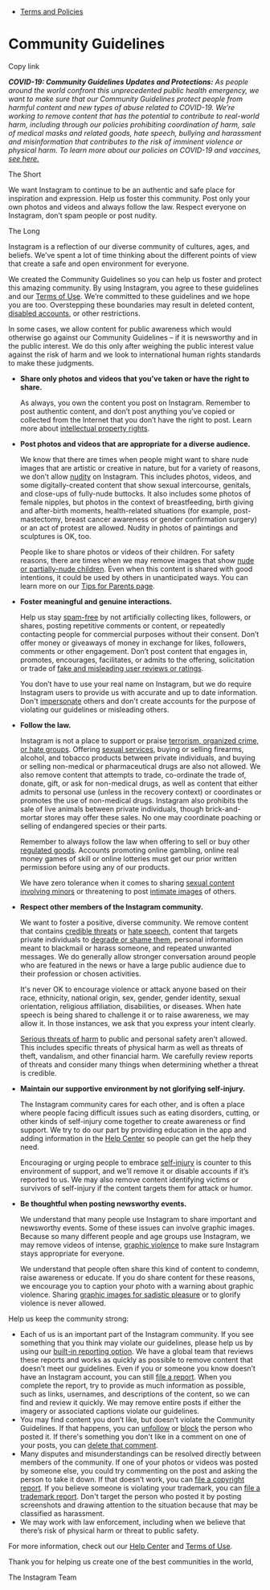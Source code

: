 *   [Terms and Policies](https://help.instagram.com/1417489251945243/?helpref=breadcrumb)

Community Guidelines
====================

Copy link

_**COVID-19: Community Guidelines Updates and Protections:** As people around the world confront this unprecedented public health emergency, we want to make sure that our Community Guidelines protect people from harmful content and new types of abuse related to COVID-19. We’re working to remove content that has the potential to contribute to real-world harm, including through our policies prohibiting coordination of harm, sale of medical masks and related goods, hate speech, bullying and harassment and misinformation that contributes to the risk of imminent violence or physical harm. To learn more about our policies on COVID-19 and vaccines, [see here.](https://help.instagram.com/697825587576762?helpref=faq_content)_

The Short

We want Instagram to continue to be an authentic and safe place for inspiration and expression. Help us foster this community. Post only your own photos and videos and always follow the law. Respect everyone on Instagram, don’t spam people or post nudity.

The Long

Instagram is a reflection of our diverse community of cultures, ages, and beliefs. We’ve spent a lot of time thinking about the different points of view that create a safe and open environment for everyone.

We created the Community Guidelines so you can help us foster and protect this amazing community. By using Instagram, you agree to these guidelines and our [Terms of Use](https://www.instagram.com/legal/terms). We’re committed to these guidelines and we hope you are too. Overstepping these boundaries may result in deleted content, [disabled accounts](https://help.instagram.com/366993040048856?helpref=faq_content), or other restrictions.

In some cases, we allow content for public awareness which would otherwise go against our Community Guidelines – if it is newsworthy and in the public interest. We do this only after weighing the public interest value against the risk of harm and we look to international human rights standards to make these judgments.

*   **Share only photos and videos that you’ve taken or have the right to share.**
    
    As always, you own the content you post on Instagram. Remember to post authentic content, and don’t post anything you’ve copied or collected from the Internet that you don’t have the right to post. Learn more about [intellectual property rights](https://help.instagram.com/126382350847838?helpref=faq_content).
    
*   **Post photos and videos that are appropriate for a diverse audience.**
    
    We know that there are times when people might want to share nude images that are artistic or creative in nature, but for a variety of reasons, we don’t allow [nudity](https://l.instagram.com/?u=https%3A%2F%2Fwww.facebook.com%2Fcommunitystandards%2Fadult_nudity_sexual_activity&e=AT18Y7OopxXmrDP-f_2P3o4ryjz-TUBBCpXWy4ypUVsME3wGiCKlZf45G2qwvOzbquWKy6aRHd2_byNrZTelMbKKgA7XmIeYwlSBAz7qAL5dSJH2TPHReFPz3eI-4clvDLfZS0dRuIpf5MMT_SJNCqhSHOOmMZqwlX4Ddw) on Instagram. This includes photos, videos, and some digitally-created content that show sexual intercourse, genitals, and close-ups of fully-nude buttocks. It also includes some photos of female nipples, but photos in the context of breastfeeding, birth giving and after-birth moments, health-related situations (for example, post-mastectomy, breast cancer awareness or gender confirmation surgery) or an act of protest are allowed. Nudity in photos of paintings and sculptures is OK, too.
    
    People like to share photos or videos of their children. For safety reasons, there are times when we may remove images that show [nude or partially-nude children](https://l.instagram.com/?u=https%3A%2F%2Fwww.facebook.com%2Fcommunitystandards%2Fchild_nudity_sexual_exploitation&e=AT18Y7OopxXmrDP-f_2P3o4ryjz-TUBBCpXWy4ypUVsME3wGiCKlZf45G2qwvOzbquWKy6aRHd2_byNrZTelMbKKgA7XmIeYwlSBAz7qAL5dSJH2TPHReFPz3eI-4clvDLfZS0dRuIpf5MMT_SJNCqhSHOOmMZqwlX4Ddw). Even when this content is shared with good intentions, it could be used by others in unanticipated ways. You can learn more on our [Tips for Parents page](https://help.instagram.com/154475974694511/?helpref=faq_content).
    
*   **Foster meaningful and genuine interactions.**
    
    Help us stay [spam-free](https://l.instagram.com/?u=https%3A%2F%2Fwww.facebook.com%2Fcommunitystandards%2Fspam&e=AT18Y7OopxXmrDP-f_2P3o4ryjz-TUBBCpXWy4ypUVsME3wGiCKlZf45G2qwvOzbquWKy6aRHd2_byNrZTelMbKKgA7XmIeYwlSBAz7qAL5dSJH2TPHReFPz3eI-4clvDLfZS0dRuIpf5MMT_SJNCqhSHOOmMZqwlX4Ddw) by not artificially collecting likes, followers, or shares, posting repetitive comments or content, or repeatedly contacting people for commercial purposes without their consent. Don’t offer money or giveaways of money in exchange for likes, followers, comments or other engagement. Don’t post content that engages in, promotes, encourages, facilitates, or admits to the offering, solicitation or trade of [fake and misleading user reviews or ratings](https://l.instagram.com/?u=https%3A%2F%2Fwww.facebook.com%2Fcommunitystandards%2Ffraud_deception&e=AT18Y7OopxXmrDP-f_2P3o4ryjz-TUBBCpXWy4ypUVsME3wGiCKlZf45G2qwvOzbquWKy6aRHd2_byNrZTelMbKKgA7XmIeYwlSBAz7qAL5dSJH2TPHReFPz3eI-4clvDLfZS0dRuIpf5MMT_SJNCqhSHOOmMZqwlX4Ddw).
    
    You don’t have to use your real name on Instagram, but we do require Instagram users to provide us with accurate and up to date information. Don't [impersonate](https://l.instagram.com/?u=https%3A%2F%2Fwww.facebook.com%2Fcommunitystandards%2Fmisrepresentation&e=AT18Y7OopxXmrDP-f_2P3o4ryjz-TUBBCpXWy4ypUVsME3wGiCKlZf45G2qwvOzbquWKy6aRHd2_byNrZTelMbKKgA7XmIeYwlSBAz7qAL5dSJH2TPHReFPz3eI-4clvDLfZS0dRuIpf5MMT_SJNCqhSHOOmMZqwlX4Ddw) others and don't create accounts for the purpose of violating our guidelines or misleading others.
    
*   **Follow the law.**
    
    Instagram is not a place to support or praise [terrorism, organized crime, or hate groups](https://l.instagram.com/?u=https%3A%2F%2Fwww.facebook.com%2Fcommunitystandards%2Fdangerous_individuals_organizations&e=AT18Y7OopxXmrDP-f_2P3o4ryjz-TUBBCpXWy4ypUVsME3wGiCKlZf45G2qwvOzbquWKy6aRHd2_byNrZTelMbKKgA7XmIeYwlSBAz7qAL5dSJH2TPHReFPz3eI-4clvDLfZS0dRuIpf5MMT_SJNCqhSHOOmMZqwlX4Ddw). Offering [sexual services](https://l.instagram.com/?u=https%3A%2F%2Fwww.facebook.com%2Fcommunitystandards%2Fsexual_solicitation&e=AT18Y7OopxXmrDP-f_2P3o4ryjz-TUBBCpXWy4ypUVsME3wGiCKlZf45G2qwvOzbquWKy6aRHd2_byNrZTelMbKKgA7XmIeYwlSBAz7qAL5dSJH2TPHReFPz3eI-4clvDLfZS0dRuIpf5MMT_SJNCqhSHOOmMZqwlX4Ddw), buying or selling firearms, alcohol, and tobacco products between private individuals, and buying or selling non-medical or pharmaceutical drugs are also not allowed. We also remove content that attempts to trade, co-ordinate the trade of, donate, gift, or ask for non-medical drugs, as well as content that either admits to personal use (unless in the recovery context) or coordinates or promotes the use of non-medical drugs. Instagram also prohibits the sale of live animals between private individuals, though brick-and-mortar stores may offer these sales. No one may coordinate poaching or selling of endangered species or their parts.
    
    Remember to always follow the law when offering to sell or buy other [regulated goods](https://l.instagram.com/?u=https%3A%2F%2Fwww.facebook.com%2Fcommunitystandards%2Fregulated_goods&e=AT18Y7OopxXmrDP-f_2P3o4ryjz-TUBBCpXWy4ypUVsME3wGiCKlZf45G2qwvOzbquWKy6aRHd2_byNrZTelMbKKgA7XmIeYwlSBAz7qAL5dSJH2TPHReFPz3eI-4clvDLfZS0dRuIpf5MMT_SJNCqhSHOOmMZqwlX4Ddw). Accounts promoting online gambling, online real money games of skill or online lotteries must get our prior written permission before using any of our products.
    
    We have zero tolerance when it comes to sharing [sexual content involving minors](https://l.instagram.com/?u=https%3A%2F%2Fwww.facebook.com%2Fcommunitystandards%2Fchild_nudity_sexual_exploitation&e=AT18Y7OopxXmrDP-f_2P3o4ryjz-TUBBCpXWy4ypUVsME3wGiCKlZf45G2qwvOzbquWKy6aRHd2_byNrZTelMbKKgA7XmIeYwlSBAz7qAL5dSJH2TPHReFPz3eI-4clvDLfZS0dRuIpf5MMT_SJNCqhSHOOmMZqwlX4Ddw) or threatening to post [intimate images](https://l.instagram.com/?u=https%3A%2F%2Fwww.facebook.com%2Fcommunitystandards%2Fsexual_exploitation_adults&e=AT18Y7OopxXmrDP-f_2P3o4ryjz-TUBBCpXWy4ypUVsME3wGiCKlZf45G2qwvOzbquWKy6aRHd2_byNrZTelMbKKgA7XmIeYwlSBAz7qAL5dSJH2TPHReFPz3eI-4clvDLfZS0dRuIpf5MMT_SJNCqhSHOOmMZqwlX4Ddw) of others.
    
*   **Respect other members of the Instagram community.**
    
    We want to foster a positive, diverse community. We remove content that contains [credible threats](https://l.instagram.com/?u=https%3A%2F%2Fwww.facebook.com%2Fcommunitystandards%2Fcredible_violence&e=AT18Y7OopxXmrDP-f_2P3o4ryjz-TUBBCpXWy4ypUVsME3wGiCKlZf45G2qwvOzbquWKy6aRHd2_byNrZTelMbKKgA7XmIeYwlSBAz7qAL5dSJH2TPHReFPz3eI-4clvDLfZS0dRuIpf5MMT_SJNCqhSHOOmMZqwlX4Ddw) or [hate speech](https://l.instagram.com/?u=https%3A%2F%2Fwww.facebook.com%2Fcommunitystandards%2Fhate_speech&e=AT18Y7OopxXmrDP-f_2P3o4ryjz-TUBBCpXWy4ypUVsME3wGiCKlZf45G2qwvOzbquWKy6aRHd2_byNrZTelMbKKgA7XmIeYwlSBAz7qAL5dSJH2TPHReFPz3eI-4clvDLfZS0dRuIpf5MMT_SJNCqhSHOOmMZqwlX4Ddw), content that targets private individuals to [degrade or shame them](https://l.instagram.com/?u=https%3A%2F%2Fwww.facebook.com%2Fcommunitystandards%2Fbullying&e=AT18Y7OopxXmrDP-f_2P3o4ryjz-TUBBCpXWy4ypUVsME3wGiCKlZf45G2qwvOzbquWKy6aRHd2_byNrZTelMbKKgA7XmIeYwlSBAz7qAL5dSJH2TPHReFPz3eI-4clvDLfZS0dRuIpf5MMT_SJNCqhSHOOmMZqwlX4Ddw), personal information meant to blackmail or harass someone, and repeated unwanted messages. We do generally allow stronger conversation around people who are featured in the news or have a large public audience due to their profession or chosen activities.
    
    It's never OK to encourage violence or attack anyone based on their race, ethnicity, national origin, sex, gender, gender identity, sexual orientation, religious affiliation, disabilities, or diseases. When hate speech is being shared to challenge it or to raise awareness, we may allow it. In those instances, we ask that you express your intent clearly.
    
    [Serious threats of harm](https://l.instagram.com/?u=https%3A%2F%2Fwww.facebook.com%2Fcommunitystandards%2Fcredible_violence&e=AT18Y7OopxXmrDP-f_2P3o4ryjz-TUBBCpXWy4ypUVsME3wGiCKlZf45G2qwvOzbquWKy6aRHd2_byNrZTelMbKKgA7XmIeYwlSBAz7qAL5dSJH2TPHReFPz3eI-4clvDLfZS0dRuIpf5MMT_SJNCqhSHOOmMZqwlX4Ddw) to public and personal safety aren't allowed. This includes specific threats of physical harm as well as threats of theft, vandalism, and other financial harm. We carefully review reports of threats and consider many things when determining whether a threat is credible.
    
*   **Maintain our supportive environment by not glorifying self-injury.**
    
    The Instagram community cares for each other, and is often a place where people facing difficult issues such as eating disorders, cutting, or other kinds of self-injury come together to create awareness or find support. We try to do our part by providing education in the app and adding information in the [Help Center](https://help.instagram.com/) so people can get the help they need.
    
    Encouraging or urging people to embrace [self-injury](https://l.instagram.com/?u=https%3A%2F%2Fwww.facebook.com%2Fcommunitystandards%2Fsuicide_self_injury_violence&e=AT18Y7OopxXmrDP-f_2P3o4ryjz-TUBBCpXWy4ypUVsME3wGiCKlZf45G2qwvOzbquWKy6aRHd2_byNrZTelMbKKgA7XmIeYwlSBAz7qAL5dSJH2TPHReFPz3eI-4clvDLfZS0dRuIpf5MMT_SJNCqhSHOOmMZqwlX4Ddw) is counter to this environment of support, and we’ll remove it or disable accounts if it’s reported to us. We may also remove content identifying victims or survivors of self-injury if the content targets them for attack or humor.
    
*   **Be thoughtful when posting newsworthy events.**
    
    We understand that many people use Instagram to share important and newsworthy events. Some of these issues can involve graphic images. Because so many different people and age groups use Instagram, we may remove videos of intense, [graphic violence](https://l.instagram.com/?u=https%3A%2F%2Fwww.facebook.com%2Fcommunitystandards%2Fgraphic_violence&e=AT18Y7OopxXmrDP-f_2P3o4ryjz-TUBBCpXWy4ypUVsME3wGiCKlZf45G2qwvOzbquWKy6aRHd2_byNrZTelMbKKgA7XmIeYwlSBAz7qAL5dSJH2TPHReFPz3eI-4clvDLfZS0dRuIpf5MMT_SJNCqhSHOOmMZqwlX4Ddw) to make sure Instagram stays appropriate for everyone.
    
    We understand that people often share this kind of content to condemn, raise awareness or educate. If you do share content for these reasons, we encourage you to caption your photo with a warning about graphic violence. Sharing [graphic images for sadistic pleasure](https://l.instagram.com/?u=https%3A%2F%2Fwww.facebook.com%2Fcommunitystandards%2Fcruel_insensitive&e=AT18Y7OopxXmrDP-f_2P3o4ryjz-TUBBCpXWy4ypUVsME3wGiCKlZf45G2qwvOzbquWKy6aRHd2_byNrZTelMbKKgA7XmIeYwlSBAz7qAL5dSJH2TPHReFPz3eI-4clvDLfZS0dRuIpf5MMT_SJNCqhSHOOmMZqwlX4Ddw) or to glorify violence is never allowed.
    

Help us keep the community strong:

*   Each of us is an important part of the Instagram community. If you see something that you think may violate our guidelines, please help us by using our [built-in reporting option](https://help.instagram.com/165828726894770?helpref=faq_content). We have a global team that reviews these reports and works as quickly as possible to remove content that doesn’t meet our guidelines. Even if you or someone you know doesn’t have an Instagram account, you can still [file a report](https://help.instagram.com/contact/383679321740945). When you complete the report, try to provide as much information as possible, such as links, usernames, and descriptions of the content, so we can find and review it quickly. We may remove entire posts if either the imagery or associated captions violate our guidelines.
*   You may find content you don’t like, but doesn’t violate the Community Guidelines. If that happens, you can [unfollow](https://help.instagram.com/286340048138725?helpref=faq_content) or [block](https://help.instagram.com/426700567389543/?helpref=faq_content) the person who posted it. If there's something you don't like in a comment on one of your posts, you can [delete that comment](https://help.instagram.com/289098941190483?helpref=faq_content).
*   Many disputes and misunderstandings can be resolved directly between members of the community. If one of your photos or videos was posted by someone else, you could try commenting on the post and asking the person to take it down. If that doesn’t work, you can [file a copyright report](https://help.instagram.com/126382350847838?helpref=faq_content). If you believe someone is violating your trademark, you can [file a trademark report](https://help.instagram.com/222826637847963?helpref=faq_content). Don't target the person who posted it by posting screenshots and drawing attention to the situation because that may be classified as harassment.
*   We may work with law enforcement, including when we believe that there’s risk of physical harm or threat to public safety.

For more information, check out our [Help Center](https://help.instagram.com/) and [Terms of Use](https://l.instagram.com/?u=http%3A%2F%2Finstagram.com%2Flegal%2Fterms%2F%23&e=AT18Y7OopxXmrDP-f_2P3o4ryjz-TUBBCpXWy4ypUVsME3wGiCKlZf45G2qwvOzbquWKy6aRHd2_byNrZTelMbKKgA7XmIeYwlSBAz7qAL5dSJH2TPHReFPz3eI-4clvDLfZS0dRuIpf5MMT_SJNCqhSHOOmMZqwlX4Ddw).

Thank you for helping us create one of the best communities in the world,

The Instagram Team